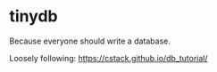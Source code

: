 # tinydb

Because everyone should write a database.

Loosely following: https://cstack.github.io/db_tutorial/
